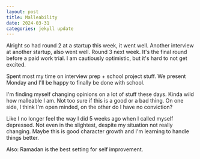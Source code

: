 ```yaml
---
layout: post
title: Malleability
date: 2024-03-31
categories: jekyll update
---
```

Alright so had round 2 at a startup this week, it went well. Another interview at another startup, also went well. Round 3 next week. It's the final round before a paid work trial. I am cautiously optimistic, but it's hard to not get excited.

Spent most my time on interview prep + school project stuff. We present Monday and I'll be happy to finally be done with school.

I'm finding myself changing opinions on a lot of stuff these days. Kinda wild how malleable I am. Not too sure if this is a good or a bad thing. On one side, I think I'm open minded, on the other do I have no conviction?

Like I no longer feel the way I did 5 weeks ago when I called myself depressed. Not even in the slightest, despite my situation not really changing. Maybe this is good character growth and I'm learning to handle things better.

Also: Ramadan is the best setting for self improvement.
